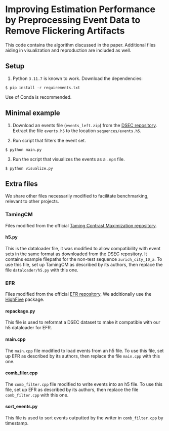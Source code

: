 # Improving Estimation Performance by Preprocessing Event Data to Remove Flickering Artifacts

This code contains the algorithm discussed in the paper. Additional files aiding in visualization and reproduction are included as well.

## Setup

1. Python `3.11.7` is known to work. Download the dependencies:

```
$ pip install -r requirements.txt
```

Use of Conda is recommended.

## Minimal example

1. Download an events file (`events_left.zip`) from the [DSEC repository](https://dsec.ifi.uzh.ch/dsec-datasets/download/). Extract the file `events.h5` to the location `sequences/events.h5`.

2. Run script that filters the event set.

```
$ python main.py
```

3. Run the script that visualizes the events as a `.mp4` file.

```
$ python visualize.py
```

## Extra files

We share other files necessarily modified to facilitate benchmarking, relevant to other projects.

### TamingCM

Files modified from the official [Taming Contrast Maximization repository](https://github.com/tudelft/taming_event_flow).

#### h5.py

This is the dataloader file, it was modified to allow compatibility with event sets in the same format as downloaded from the DSEC repository. It contains example filepaths for the non-test sequence `zurich_city_10_a`. To use this file, set up TamingCM as described by its authors, then replace the file `dataloader/h5.py` with this one.

### EFR

Files modified from the official [EFR repository](https://github.com/ziweiWWANG/EFR). We additionally use the [HighFive](https://vcpkg.io/en/package/highfive) package.

#### repackage.py

This file is used to reformat a DSEC dataset to make it compatible with our h5 dataloader for EFR.

#### main.cpp

The `main.cpp` file modified to load events from an h5 file. To use this file, set up EFR as described by its authors, then replace the file `main.cpp` with this one.

#### comb_filer.cpp

The `comb_filter.cpp` file modified to write events into an h5 file. To use this file, set up EFR as described by its authors, then replace the file `comb_filter.cpp` with this one.

#### sort_events.py

This file is used to sort events outputted by the writer in `comb_filter.cpp` by timestamp.